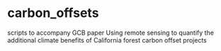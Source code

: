 # carbon_offsets
scripts to accompany GCB paper Using remote sensing to quantify the additional climate benefits of California forest carbon offset projects
